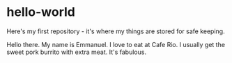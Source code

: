# hello-world
Here's my first repository - it's where my things are stored for safe keeping.

Hello there. My name is Emmanuel. I love to eat at Cafe Rio. I usually get the sweet pork burrito with extra meat. It's fabulous.
